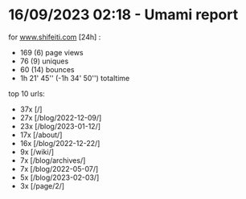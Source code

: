 # 16/09/2023 02:18 - Umami report
for www.shifeiti.com [24h] :

 - 169 (6) page views
 - 76 (9) uniques
 - 60 (14) bounces
 - 1h 21' 45'' (-1h 34' 50'') totaltime


top 10 urls:
 - 37x [/]
 - 27x [/blog/2022-12-09/]
 - 23x [/blog/2023-01-12/]
 - 17x [/about/]
 - 16x [/blog/2022-12-22/]
 - 9x [/wiki/]
 - 7x [/blog/archives/]
 - 7x [/blog/2022-05-07/]
 - 5x [/blog/2023-02-03/]
 - 3x [/page/2/]


